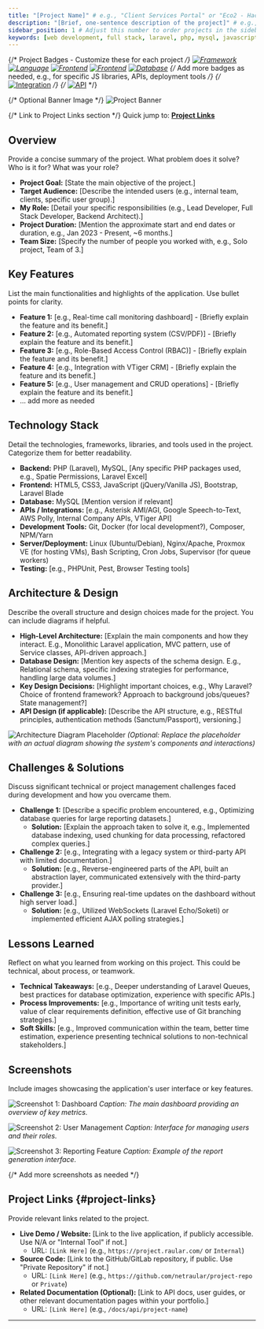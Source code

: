 ```yaml
---
title: "[Project Name]" # e.g., "Client Services Portal" or "Eco2 - Hackathon Winner"
description: "[Brief, one-sentence description of the project]" # e.g., "A comprehensive portal for Nubelfon clients to manage their telecommunication services."
sidebar_position: 1 # Adjust this number to order projects in the sidebar
keywords: [web development, full stack, laravel, php, mysql, javascript, voip, project management, [add other relevant keywords]] # Add specific tech/concepts
---
```


{/* Project Badges - Customize these for each project */}
[![Framework](https://img.shields.io/badge/Laravel-FF2D20?logo=laravel&logoColor=white)](https://laravel.com "Laravel Framework")
[![Language](https://img.shields.io/badge/PHP-777BB4?logo=php&logoColor=white)](https://www.php.net "PHP Language")
[![Frontend](https://img.shields.io/badge/Bootstrap-7952B3?logo=bootstrap&logoColor=white)](https://getbootstrap.com "Bootstrap Frontend Framework")
[![Frontend](https://img.shields.io/badge/JavaScript-F7DF1E?logo=javascript&logoColor=black)](https://developer.mozilla.org/en-US/docs/Web/JavaScript "JavaScript")
[![Database](https://img.shields.io/badge/MySQL-4479A1?logo=mysql&logoColor=white)](https://www.mysql.com "MySQL Database")
{/* Add more badges as needed, e.g., for specific JS libraries, APIs, deployment tools */}
{/* [![Integration](https://img.shields.io/badge/Asterisk-E83461?logo=asterisk&logoColor=white)](https://www.asterisk.org "Asterisk PBX") */}
{/* [![API](https://img.shields.io/badge/Google_Cloud-4285F4?logo=googlecloud&logoColor=white)](https://cloud.google.com/speech-to-text "Google Cloud Speech API") */}

{/* Optional Banner Image */}
![Project Banner](https://placehold.co/800x300/2a2d32/FFF?text=Project+Banner+Image)

{/* Link to Project Links section */}
Quick jump to: [**Project Links**](#project-links)

## Overview

Provide a concise summary of the project. What problem does it solve? Who is it for? What was your role?

*   **Project Goal:** [State the main objective of the project.]
*   **Target Audience:** [Describe the intended users (e.g., internal team, clients, specific user group).]
*   **My Role:** [Detail your specific responsibilities (e.g., Lead Developer, Full Stack Developer, Backend Architect).]
*   **Project Duration:** [Mention the approximate start and end dates or duration, e.g., Jan 2023 - Present, ~6 months.]
*   **Team Size:** [Specify the number of people you worked with, e.g., Solo project, Team of 3.]

## Key Features

List the main functionalities and highlights of the application. Use bullet points for clarity.

*   **Feature 1:** [e.g., Real-time call monitoring dashboard] - [Briefly explain the feature and its benefit.]
*   **Feature 2:** [e.g., Automated reporting system (CSV/PDF)] - [Briefly explain the feature and its benefit.]
*   **Feature 3:** [e.g., Role-Based Access Control (RBAC)] - [Briefly explain the feature and its benefit.]
*   **Feature 4:** [e.g., Integration with VTiger CRM] - [Briefly explain the feature and its benefit.]
*   **Feature 5:** [e.g., User management and CRUD operations] - [Briefly explain the feature and its benefit.]
*   ... add more as needed

## Technology Stack

Detail the technologies, frameworks, libraries, and tools used in the project. Categorize them for better readability.

*   **Backend:** PHP (Laravel), MySQL, [Any specific PHP packages used, e.g., Spatie Permissions, Laravel Excel]
*   **Frontend:** HTML5, CSS3, JavaScript (jQuery/Vanilla JS), Bootstrap, Laravel Blade
*   **Database:** MySQL [Mention version if relevant]
*   **APIs / Integrations:** [e.g., Asterisk AMI/AGI, Google Speech-to-Text, AWS Polly, Internal Company APIs, VTiger API]
*   **Development Tools:** Git, Docker (for local development?), Composer, NPM/Yarn
*   **Server/Deployment:** Linux (Ubuntu/Debian), Nginx/Apache, Proxmox VE (for hosting VMs), Bash Scripting, Cron Jobs, Supervisor (for queue workers)
*   **Testing:** [e.g., PHPUnit, Pest, Browser Testing tools]

## Architecture & Design

Describe the overall structure and design choices made for the project. You can include diagrams if helpful.

*   **High-Level Architecture:** [Explain the main components and how they interact. E.g., Monolithic Laravel application, MVC pattern, use of Service classes, API-driven approach.]
*   **Database Design:** [Mention key aspects of the schema design. E.g., Relational schema, specific indexing strategies for performance, handling large data volumes.]
*   **Key Design Decisions:** [Highlight important choices, e.g., Why Laravel? Choice of frontend framework? Approach to background jobs/queues? State management?]
*   **API Design (if applicable):** [Describe the API structure, e.g., RESTful principles, authentication methods (Sanctum/Passport), versioning.]

![Architecture Diagram Placeholder](https://placehold.co/600x400/2a2d32/FFF?text=Architecture+Diagram)
*(Optional: Replace the placeholder with an actual diagram showing the system's components and interactions)*

## Challenges & Solutions

Discuss significant technical or project management challenges faced during development and how you overcame them.

*   **Challenge 1:** [Describe a specific problem encountered, e.g., Optimizing database queries for large reporting datasets.]
    *   **Solution:** [Explain the approach taken to solve it, e.g., Implemented database indexing, used chunking for data processing, refactored complex queries.]
*   **Challenge 2:** [e.g., Integrating with a legacy system or third-party API with limited documentation.]
    *   **Solution:** [e.g., Reverse-engineered parts of the API, built an abstraction layer, communicated extensively with the third-party provider.]
*   **Challenge 3:** [e.g., Ensuring real-time updates on the dashboard without high server load.]
    *   **Solution:** [e.g., Utilized WebSockets (Laravel Echo/Soketi) or implemented efficient AJAX polling strategies.]

## Lessons Learned

Reflect on what you learned from working on this project. This could be technical, about process, or teamwork.

*   **Technical Takeaways:** [e.g., Deeper understanding of Laravel Queues, best practices for database optimization, experience with specific APIs.]
*   **Process Improvements:** [e.g., Importance of writing unit tests early, value of clear requirements definition, effective use of Git branching strategies.]
*   **Soft Skills:** [e.g., Improved communication within the team, better time estimation, experience presenting technical solutions to non-technical stakeholders.]

## Screenshots

Include images showcasing the application's user interface or key features.

![Screenshot 1: Dashboard](https://placehold.co/600x400/2a2d32/FFF?text=Screenshot+1+-+Main+Dashboard)
*Caption: The main dashboard providing an overview of key metrics.*

![Screenshot 2: User Management](https://placehold.co/600x400/2a2d32/FFF?text=Screenshot+2+-+User+Management)
*Caption: Interface for managing users and their roles.*

![Screenshot 3: Reporting Feature](https://placehold.co/600x400/2a2d32/FFF?text=Screenshot+3+-+Reporting+Feature)
*Caption: Example of the report generation interface.*

{/* Add more screenshots as needed */}

## Project Links {#project-links}

Provide relevant links related to the project.

*   **Live Demo / Website:** [Link to the live application, if publicly accessible. Use N/A or "Internal Tool" if not.]
    *   URL: `[Link Here]` (e.g., `https://project.raular.com/` or `Internal`)
*   **Source Code:** [Link to the GitHub/GitLab repository, if public. Use "Private Repository" if not.]
    *   URL: `[Link Here]` (e.g., `https://github.com/netraular/project-repo` or `Private`)
*   **Related Documentation (Optional):** [Link to API docs, user guides, or other relevant documentation pages within your portfolio.]
    *   URL: `[Link Here]` (e.g., `/docs/api/project-name`)

---